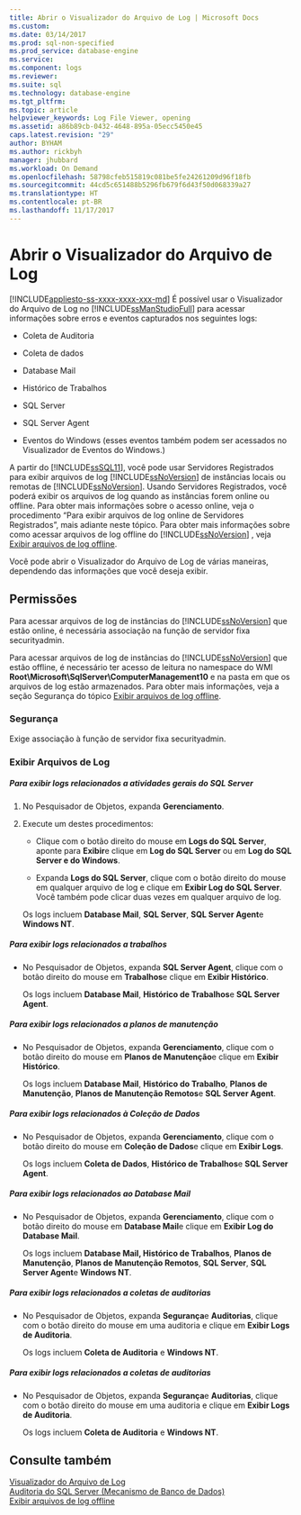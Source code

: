 ```yaml
---
title: Abrir o Visualizador do Arquivo de Log | Microsoft Docs
ms.custom: 
ms.date: 03/14/2017
ms.prod: sql-non-specified
ms.prod_service: database-engine
ms.service: 
ms.component: logs
ms.reviewer: 
ms.suite: sql
ms.technology: database-engine
ms.tgt_pltfrm: 
ms.topic: article
helpviewer_keywords: Log File Viewer, opening
ms.assetid: a86b89cb-0432-4648-895a-05ecc5450e45
caps.latest.revision: "29"
author: BYHAM
ms.author: rickbyh
manager: jhubbard
ms.workload: On Demand
ms.openlocfilehash: 58798cfeb515819c081be5fe24261209d96f18fb
ms.sourcegitcommit: 44cd5c651488b5296fb679f6d43f50d068339a27
ms.translationtype: HT
ms.contentlocale: pt-BR
ms.lasthandoff: 11/17/2017
---
```

# <a name="open-log-file-viewer"></a>Abrir o Visualizador do Arquivo de Log
[!INCLUDE[appliesto-ss-xxxx-xxxx-xxx-md](../../includes/appliesto-ss-xxxx-xxxx-xxx-md.md)] É possível usar o Visualizador do Arquivo de Log no [!INCLUDE[ssManStudioFull](../../includes/ssmanstudiofull-md.md)] para acessar informações sobre erros e eventos capturados nos seguintes logs:  
  
-   Coleta de Auditoria  
  
-   Coleta de dados  
  
-   Database Mail  
  
-   Histórico de Trabalhos  
  
-   SQL Server  
  
-   SQL Server Agent  
  
-   Eventos do Windows (esses eventos também podem ser acessados no Visualizador de Eventos do Windows.)  
  
 A partir do [!INCLUDE[ssSQL11](../../includes/sssql11-md.md)], você pode usar Servidores Registrados para exibir arquivos de log [!INCLUDE[ssNoVersion](../../includes/ssnoversion-md.md)] de instâncias locais ou remotas de [!INCLUDE[ssNoVersion](../../includes/ssnoversion-md.md)]. Usando Servidores Registrados, você poderá exibir os arquivos de log quando as instâncias forem online ou offline. Para obter mais informações sobre o acesso online, veja o procedimento “Para exibir arquivos de log online de Servidores Registrados”, mais adiante neste tópico. Para obter mais informações sobre como acessar arquivos de log offline do [!INCLUDE[ssNoVersion](../../includes/ssnoversion-md.md)] , veja [Exibir arquivos de log offline](../../relational-databases/logs/view-offline-log-files.md).  
  
 Você pode abrir o Visualizador do Arquivo de Log de várias maneiras, dependendo das informações que você deseja exibir.  
  
##  <a name="BeforeYouBegin"></a> Permissões  
 Para acessar arquivos de log de instâncias do [!INCLUDE[ssNoVersion](../../includes/ssnoversion-md.md)] que estão online, é necessária associação na função de servidor fixa securityadmin.  
  
 Para acessar arquivos de log de instâncias do [!INCLUDE[ssNoVersion](../../includes/ssnoversion-md.md)] que estão offline, é necessário ter acesso de leitura no namespace do WMI **Root\Microsoft\SqlServer\ComputerManagement10** e na pasta em que os arquivos de log estão armazenados. Para obter mais informações, veja a seção Segurança do tópico [Exibir arquivos de log offline](../../relational-databases/logs/view-offline-log-files.md).  
  
### <a name="security"></a>Segurança  
 Exige associação à função de servidor fixa securityadmin.  
  
### <a name="view-log-files"></a>Exibir Arquivos de Log  
  
##### <a name="to-view-logs-that-are-related-to-general-sql-server-activity"></a>Para exibir logs relacionados a atividades gerais do SQL Server  
  
1.  No Pesquisador de Objetos, expanda **Gerenciamento**.  
  
2.  Execute um destes procedimentos:  
  
    -   Clique com o botão direito do mouse em **Logs do SQL Server**, aponte para **Exibir**e clique em **Log do SQL Server** ou em **Log do SQL Server e do Windows**.  
  
    -   Expanda **Logs do SQL Server**, clique com o botão direito do mouse em qualquer arquivo de log e clique em **Exibir Log do SQL Server**. Você também pode clicar duas vezes em qualquer arquivo de log.  
  
     Os logs incluem **Database Mail**, **SQL Server**, **SQL Server Agent**e **Windows NT**.  
  
##### <a name="to-view-logs-that-are-related-to-jobs"></a>Para exibir logs relacionados a trabalhos  
  
-   No Pesquisador de Objetos, expanda **SQL Server Agent**, clique com o botão direito do mouse em **Trabalhos**e clique em **Exibir Histórico**.  
  
     Os logs incluem **Database Mail**, **Histórico de Trabalhos**e **SQL Server Agent**.  
  
##### <a name="to-view-logs-that-are-related-to-maintenance-plans"></a>Para exibir logs relacionados a planos de manutenção  
  
-   No Pesquisador de Objetos, expanda **Gerenciamento**, clique com o botão direito do mouse em **Planos de Manutenção**e clique em **Exibir Histórico**.  
  
     Os logs incluem **Database Mail**, **Histórico do Trabalho**, **Planos de Manutenção**, **Planos de Manutenção Remotos**e **SQL Server Agent**.  
  
##### <a name="to-view-logs-that-are-related-to-data-collection"></a>Para exibir logs relacionados à Coleção de Dados  
  
-   No Pesquisador de Objetos, expanda **Gerenciamento**, clique com o botão direito do mouse em **Coleção de Dados**e clique em **Exibir Logs**.  
  
     Os logs incluem **Coleta de Dados**, **Histórico de Trabalhos**e **SQL Server Agent**.  
  
##### <a name="to-view-logs-that-are-related-to-database-mail"></a>Para exibir logs relacionados ao Database Mail  
  
-   No Pesquisador de Objetos, expanda **Gerenciamento**, clique com o botão direito do mouse em **Database Mail**e clique em **Exibir Log do Database Mail**.  
  
     Os logs incluem **Database Mail, Histórico de Trabalhos**, **Planos de Manutenção**, **Planos de Manutenção Remotos**, **SQL Server**, **SQL Server Agent**e **Windows NT**.  
  
##### <a name="to-view-logs-that-are-related-to-audits-collections"></a>Para exibir logs relacionados a coletas de auditorias  
  
-   No Pesquisador de Objetos, expanda **Segurança**e **Auditorias**, clique com o botão direito do mouse em uma auditoria e clique em **Exibir Logs de Auditoria**.  
  
     Os logs incluem **Coleta de Auditoria** e **Windows NT**.  
  
##### <a name="to-view-logs-that-are-related-to-audits-collections"></a>Para exibir logs relacionados a coletas de auditorias  
  
-   No Pesquisador de Objetos, expanda **Segurança**e **Auditorias**, clique com o botão direito do mouse em uma auditoria e clique em **Exibir Logs de Auditoria**.  
  
     Os logs incluem **Coleta de Auditoria** e **Windows NT**.  
  
## <a name="see-also"></a>Consulte também  
 [Visualizador do Arquivo de Log](../../relational-databases/logs/log-file-viewer.md)   
 [Auditoria do SQL Server &#40;Mecanismo de Banco de Dados&#41;](../../relational-databases/security/auditing/sql-server-audit-database-engine.md)   
 [Exibir arquivos de log offline](../../relational-databases/logs/view-offline-log-files.md)  
  
  
